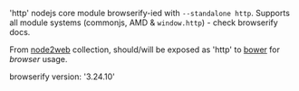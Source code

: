 'http' nodejs core module browserify-ied with `--standalone http`.
Supports all module systems (commonjs, AMD & `window.http`) - check browserify docs.

From [node2web](http://github.com/anodynos/node2web) collection,
should/will be exposed as 'http' to [bower](http://bower.io) for *browser* usage.

browserify version: '3.24.10'